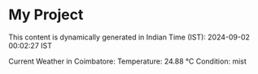 # My Project

This content is dynamically generated in Indian Time (IST): 2024-09-02 00:02:27 IST


Current Weather in Coimbatore:
Temperature: 24.88 °C
Condition: mist
